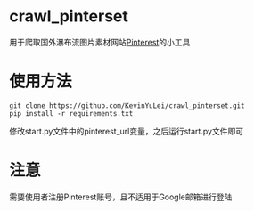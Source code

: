 # crawl_pinterset

用于爬取国外瀑布流图片素材网站[Pinterest](https://www.pinterest.com/ "Pinterest")的小工具

# 使用方法
```git
git clone https://github.com/KevinYuLei/crawl_pinterset.git
pip install -r requirements.txt
```
修改start.py文件中的pinterest_url变量，之后运行start.py文件即可

# 注意
需要使用者注册Pinterest账号，且不适用于Google邮箱进行登陆